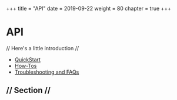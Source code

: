 +++
title = "API"
date = 2019-09-22
weight = 80
chapter = true
+++

# API

// Here's a little introduction //

- [QuickStart]()
- [How-Tos]()
- [Troubleshooting and FAQs]()

## // Section //
